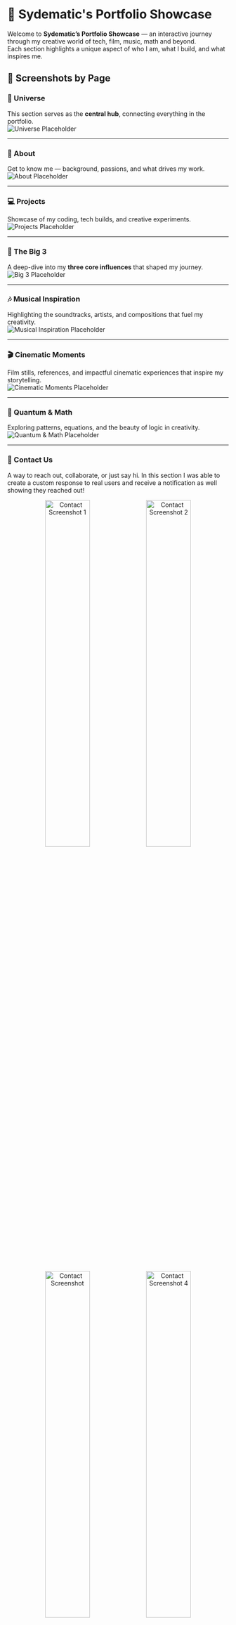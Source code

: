 # 🌌 Sydematic's Portfolio Showcase

Welcome to **Sydematic’s Portfolio Showcase** — an interactive journey through my creative world of tech, film, music, math and beyond.  
Each section highlights a unique aspect of who I am, what I build, and what inspires me.  


## 📸 Screenshots by Page

### 🌌 Universe
This section serves as the **central hub**, connecting everything in the portfolio.  
![Universe Placeholder](./Screenshots/Universe.png)

---

### 🧑 About
Get to know me — background, passions, and what drives my work.  
![About Placeholder](./Screenshots/About.png)

---

### 💻 Projects
Showcase of my coding, tech builds, and creative experiments.  
![Projects Placeholder](./Screenshots/Projects.png)

---

### 🌟 The Big 3
A deep-dive into my **three core influences** that shaped my journey.  
![Big 3 Placeholder](./Screenshots/big3.png)

---

### 🎶 Musical Inspiration
Highlighting the soundtracks, artists, and compositions that fuel my creativity.  
![Musical Inspiration Placeholder](./Screenshots/musicalinspiration.png)

---

### 🎬 Cinematic Moments
Film stills, references, and impactful cinematic experiences that inspire my storytelling.  
![Cinematic Moments Placeholder](./Screenshots/cinematicmoments.png)

---

### 🧮 Quantum & Math
Exploring patterns, equations, and the beauty of logic in creativity.  
![Quantum & Math Placeholder](./Screenshots/quantummath.png)

---

### 📩 Contact Us
A way to reach out, collaborate, or just say hi. In this section I was able to create
a custom response to real users and receive a notification as well showing they reached out!  
<p align="center">
  <img src="./Screenshots/Contactme1.png" alt="Contact Screenshot 1" width="45%"/>
  <img src="./Screenshots/Contactme2.png" alt="Contact Screenshot 2" width="45%"/>
   <img src="./Screenshots/Contactme3.png" alt="Contact Screenshot " width="45%"/>
    <img src="./Screenshots/Contactme4.png" alt="Contact Screenshot 4" width="45%"/>
</p>

---

### 📱 Mobile Layout
There is also a nice clean mobile feature to view the project as well!

![Mobile Placeholder](./Screenshots/mobile.jpg)

---

## 🚀 Tech Stack

- HTML5  
- CSS3  
- JavaScript (Vanilla)  
- Git & GitHub  

---

## 🔧 How to Run Locally

```bash
git clone https://github.com/Sydematic/Sydematic-Universe.git
cd Sydematic-Developer
# Open index.html in your browser

## 🚀 Tech Stack
- Vite
- JavaScript
- React
- Animation
- Tailwind CSS
- UI/UX
- With the help of Lovable providing a nice template to work on. Due to time constraints, Lovable managed to help with getting the UI files done in a timely manner, while it was in tsx, I managed to translate it to jsx with some cool ai tools while being able to focus on javascript and styling much easier and less hassle. 


💡 Notes

Best viewed on desktop, but can be viewed very well on mobile too!!
 [🌌 Visit Sydematic Universe](https://sydematicuniverse.netlify.app/#hero)



🧑‍💻 Author
Sydni Poteat. aka Sydematic
